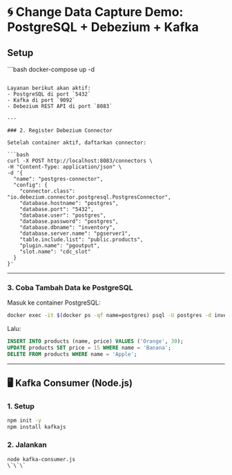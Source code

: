 # 🌀 Change Data Capture Demo: PostgreSQL + Debezium + Kafka

## Setup

\`\`\`bash
docker-compose up -d
```

Layanan berikut akan aktif:
- PostgreSQL di port `5432`
- Kafka di port `9092`
- Debezium REST API di port `8083`

---

### 2. Register Debezium Connector

Setelah container aktif, daftarkan connector:

```bash
curl -X POST http://localhost:8083/connectors \
-H "Content-Type: application/json" \
-d '{
  "name": "postgres-connector",
  "config": {
    "connector.class": "io.debezium.connector.postgresql.PostgresConnector",
    "database.hostname": "postgres",
    "database.port": "5432",
    "database.user": "postgres",
    "database.password": "postgres",
    "database.dbname": "inventory",
    "database.server.name": "pgserver1",
    "table.include.list": "public.products",
    "plugin.name": "pgoutput",
    "slot.name": "cdc_slot"
  }
}'
```

---

### 3. Coba Tambah Data ke PostgreSQL

Masuk ke container PostgreSQL:
```bash
docker exec -it $(docker ps -qf name=postgres) psql -U postgres -d inventory
```

Lalu:
```sql
INSERT INTO products (name, price) VALUES ('Orange', 30);
UPDATE products SET price = 15 WHERE name = 'Banana';
DELETE FROM products WHERE name = 'Apple';
```

---

## 🖥️ Kafka Consumer (Node.js)

### 1. Setup
```bash
npm init -y
npm install kafkajs
```

### 2. Jalankan
```bash
node kafka-consumer.js
\`\`\`
